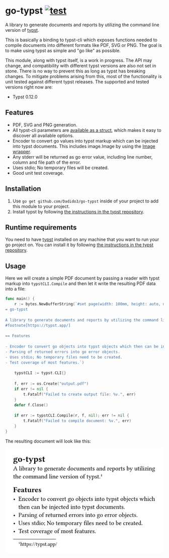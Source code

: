 # go-typst [![test](https://github.com/Dadido3/go-typst/actions/workflows/test.yml/badge.svg)](https://github.com/Dadido3/go-typst/actions/workflows/test.yml)

A library to generate documents and reports by utilizing the command line version of [typst].

This is basically a binding to typst-cli which exposes functions needed to compile documents into different formats like PDF, SVG or PNG. The goal is to make using typst as simple and "go like" as possible.

This module, along with typst itself, is a work in progress.
The API may change, and compatibility with different typst versions are also not set in stone.
There is no way to prevent this as long as typst has breaking changes.
To mitigate problems arising from this, most of the functionality is unit tested against different typst releases.
The supported and tested versions right now are:

- Typst 0.12.0

## Features

- PDF, SVG and PNG generation.
- All typst-cli parameters are [available as a struct](cli-options.go), which makes it easy to discover all available options.
- Encoder to convert go values into typst markup which can be injected into typst documents. This includes image.Image by using the [Image wrapper](image.go).
- Any stderr will be returned as go error value, including line number, column and file path of the error.
- Uses stdio; No temporary files will be created.
- Good unit test coverage.

## Installation

1. Use `go get github.com/Dadido3/go-typst` inside of your project to add this module to your project.
2. Install typst by following [the instructions in the typst repository].

## Runtime requirements

You need to have [typst] installed on any machine that you want to run your go project on.
You can install it by following [the instructions in the typst repository].

## Usage

Here we will create a simple PDF document by passing a reader with typst markup into `typstCLI.Compile` and then let it write the resulting PDF data into a file:

```go
func main() {
    r := bytes.NewBufferString(`#set page(width: 100mm, height: auto, margin: 5mm)
= go-typst

A library to generate documents and reports by utilizing the command line version of typst.
#footnote[https://typst.app/]

== Features

- Encoder to convert go objects into typst objects which then can be injected into typst documents.
- Parsing of returned errors into go error objects.
- Uses stdio; No temporary files need to be created.
- Test coverage of most features.`)

    typstCLI := typst.CLI{}

    f, err := os.Create("output.pdf")
    if err != nil {
        t.Fatalf("Failed to create output file: %v.", err)
    }
    defer f.Close()

    if err := typstCLI.Compile(r, f, nil); err != nil {
        t.Fatalf("Failed to compile document: %v.", err)
    }
}
```

The resulting document will look like this:

![readme-1.svg](documentation/images/readme-1.svg)

[the instructions in the typst repository]: https://github.com/typst/typst?tab=readme-ov-file#installation
[typst]: https://typst.app/
